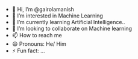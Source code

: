 - 👋 Hi, I’m @gairolamanish
- 👀 I’m interested in Machine Learning
- 🌱 I’m currently learning Artificial Intelligence..
- 💞️ I’m looking to collaborate on Machine learning
- 📫 How to reach me 
- 😄 Pronouns: He/ Him
- ⚡ Fun fact: ...

<!---
gairolamanish/gairolamanish is a ✨ special ✨ repository because its `README.md` (this file) appears on your GitHub profile.
You can click the Preview link to take a look at your changes.
--->
